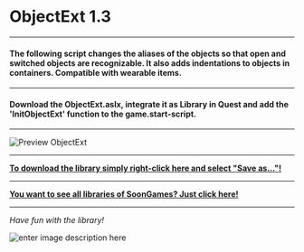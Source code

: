 # ObjectExt 1.3
---
#### The following script changes the aliases of the objects so that open and switched objects are recognizable. It also adds indentations to objects in containers. Compatible with wearable items.
---
#### Download the ObjectExt.aslx, integrate it as Library in Quest and add the 'InitObjectExt' function to the game.start-script.
---

![Preview ObjectExt](https://raw.githubusercontent.com/SoonGames/quest_libraries/master/ObjectExt/readme/Preview.PNG)

---
**[To download the library simply right-click here and select "Save as..."!](https://github.com/SoonGames/quest_libraries/raw/master/ObjectExt/ObjectExt.aslx)**

---
**[You want to see all libraries of SoonGames? Just click here!](https://github.com/SoonGames/quest_libraries)**

---

*Have fun with the library!*

![enter image description here](https://i.imgur.com/lNRf4L7.png)